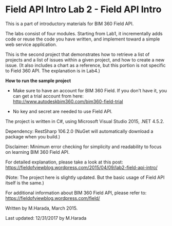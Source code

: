 # Field API Intro Lab 2 - Field API Intro

This is a part of introductory materials for BIM 360 Field API.

The labs consist of four modules. Starting from Lab1, it incrementally 
adds code or reuse the code you have written, and implement toward a simple web service application. 

This is the second project that demonstrates how to retrieve a list of projects and a list of issues within a given project, 
and how to create a new issue. (It also includes a chart as a reference, but this portion is not specific to Field 360 API. 
The explanation is in Lab4.)

**How to run the sample project**

* Make sure to have an account for BIM 360 Field. If you don't have it, you can get a trial account from here: 
http://www.autodeskbim360.com/bim360-field-trial

* No key and secret are needed to use Field API. 

The project is written in C#, using Microsoft Visual Studio 2015, .NET 4.5.2.

Dependency: RestSharp 106.2.0 (NuGet will automatically download a package when you build.) 

Disclaimer: Minimum error checking for simplicity and readability to focus on learning BIM 360 Field API. 

For detailed explanation, please take a look at this post: 
https://fieldofviewblog.wordpress.com/2015/04/09/lab2-field-api-intro/

(Note: The project here is slightly updated. But the basic usage of Field API itself is the same.) 

For additional information about BIM 360 Field API, please refer to:
https://fieldofviewblog.wordpress.com/field/

Written by M.Harada, March 2015. 

Last updated: 12/31/2017 by M.Harada 
